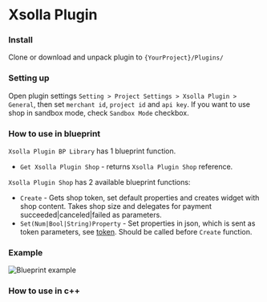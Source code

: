 # Xsolla Plugin

### Install 
Clone or download and unpack plugin to `{YourProject}/Plugins/`

### Setting up
Open plugin settings `Setting > Project Settings > Xsolla Plugin > General`, then set `merchant id`, `project id` and `api key`. If you want to use shop in sandbox mode, check `Sandbox Mode` checkbox. 

### How to use in blueprint
`Xsolla Plugin BP Library` has 1 blueprint function.
* `Get Xsolla Plugin Shop` - returns `Xsolla Plugin Shop` reference.

`Xsolla Plugin Shop` has 2 available blueprint functions:
* `Create` - Gets shop token, set default properties and creates widget with shop content. Takes shop size and delegates for payment succeeded|canceled|failed as parameters. 
* `Set(Num|Bool|String)Property` - Set properties in json, which is sent as token parameters, see [token](https://developers.xsolla.com/ru/api_v2.html#token). Should be called before `Create` function.

### Example
![Blueprint example](https://github.com/SomeInc/XsollaUE4Plugin/blob/master/blueprint_example.png)

### How to use in c++

